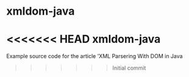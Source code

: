 xmldom-java
===========

<<<<<<< HEAD
xmldom-java
=======
Example source code for the article 'XML Parsering With DOM in Java 
>>>>>>> Initial commit
